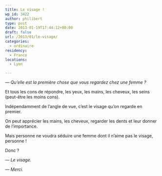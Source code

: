```yaml
---
title: Le visage !
wp_id: 3422
author: philibert
type: post
date: 2013-01-19T17:44:12+00:00
draft: false
url: /2013/01/le-visage/
categories:
  - ordinaire
residency:
  - France
locations:
  - Lyon

---
```

_&mdash; Qu&rsquo;elle est la première chose que vous regardez chez une femme ?_

Et tous les cons de répondre, les yeux, les mains, les cheveux, les seins (peut-être les moins cons).

Indépendamment de l&rsquo;angle de vue, c&rsquo;est le visage qu&rsquo;on regarde en premier. 

On peut apprécier les mains, les cheveux, regarder les dents et leur donner de l&rsquo;importance. 

Mais personne ne voudra séduire une femme dont il n&rsquo;aime pas le visage, personne !

Donc ?

_&mdash; Le visage._ 
  
_&mdash; Merci._